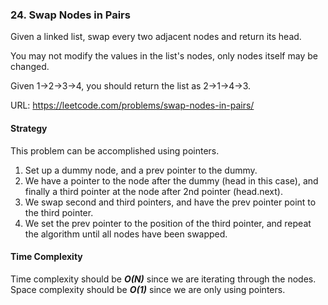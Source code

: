 ### 24. Swap Nodes in Pairs
Given a linked list, swap every two adjacent nodes and return its head.

You may not modify the values in the list's nodes, only nodes itself may be changed.

Given 1->2->3->4, you should return the list as 2->1->4->3.

URL: https://leetcode.com/problems/swap-nodes-in-pairs/

#### Strategy
This problem can be accomplished using pointers. 
1. Set up a dummy node, and a prev pointer to the dummy. 
2. We have a pointer to the node after the dummy (head in this case), and finally a third pointer at the node after 2nd pointer (head.next). 
3. We swap second and third pointers, and have the prev pointer point to the third pointer.
4. We set the prev pointer to the position of the third pointer, and repeat the algorithm until all nodes have been swapped. 

#### Time Complexity
Time complexity should be ***O(N)*** since we are iterating through the nodes. Space complexity should be ***O(1)*** since we are only using pointers. 